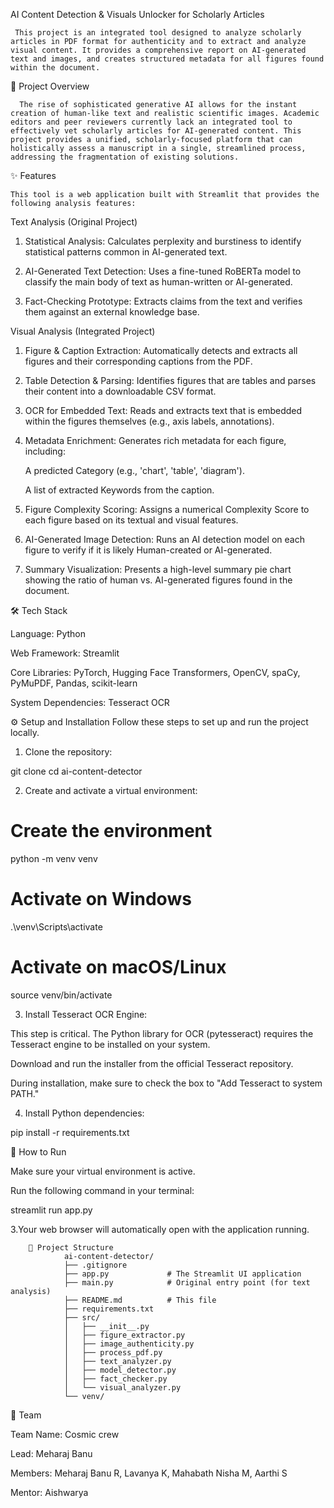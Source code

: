 AI Content Detection & Visuals Unlocker for Scholarly Articles

     This project is an integrated tool designed to analyze scholarly articles in PDF format for authenticity and to extract and analyze visual content. It provides a comprehensive report on AI-generated text and images, and creates structured metadata for all figures found within the document.

📜 Project Overview

      The rise of sophisticated generative AI allows for the instant creation of human-like text and realistic scientific images. Academic editors and peer reviewers currently lack an integrated tool to effectively vet scholarly articles for AI-generated content. This project provides a unified, scholarly-focused platform that can holistically assess a manuscript in a single, streamlined process, addressing the fragmentation of existing solutions.

✨ Features

    This tool is a web application built with Streamlit that provides the following analysis features:

Text Analysis (Original Project)

1. Statistical Analysis: Calculates perplexity and burstiness to identify statistical patterns common in AI-generated text.

2. AI-Generated Text Detection: Uses a fine-tuned RoBERTa model to classify the main body of text as human-written or AI-generated.

3. Fact-Checking Prototype: Extracts claims from the text and verifies them against an external knowledge base.

Visual Analysis (Integrated Project)

1. Figure & Caption Extraction: Automatically detects and extracts all figures and their corresponding captions from the PDF.


2. Table Detection & Parsing: Identifies figures that are tables and parses their content into a downloadable CSV format.


3. OCR for Embedded Text: Reads and extracts text that is embedded within the figures themselves (e.g., axis labels, annotations).

4. Metadata Enrichment: Generates rich metadata for each figure, including:

   A predicted Category (e.g., 'chart', 'table', 'diagram').

   A list of extracted Keywords from the caption.


5. Figure Complexity Scoring: Assigns a numerical Complexity Score to each figure based on its textual and visual features.


6. AI-Generated Image Detection: Runs an AI detection model on each figure to verify if it is likely Human-created or AI-generated.

7. Summary Visualization: Presents a high-level summary pie chart showing the ratio of human vs. AI-generated figures found in the document.

🛠️ Tech Stack

Language: Python

Web Framework: Streamlit

Core Libraries: PyTorch, Hugging Face Transformers, OpenCV, spaCy, PyMuPDF, Pandas, scikit-learn

System Dependencies: Tesseract OCR

⚙️ Setup and Installation
Follow these steps to set up and run the project locally.

1. Clone the repository:

git clone <your-repository-url>
cd ai-content-detector

2. Create and activate a virtual environment:

# Create the environment
python -m venv venv

# Activate on Windows
.\venv\Scripts\activate

# Activate on macOS/Linux
source venv/bin/activate

3. Install Tesseract OCR Engine:

This step is critical. The Python library for OCR (pytesseract) requires the Tesseract engine to be installed on your system.

Download and run the installer from the official Tesseract repository.

During installation, make sure to check the box to "Add Tesseract to system PATH."

4. Install Python dependencies:

pip install -r requirements.txt

🚀 How to Run

Make sure your virtual environment is active.

Run the following command in your terminal:

streamlit run app.py

3.Your web browser will automatically open with the application running.

        📁 Project Structure
                ai-content-detector/
                ├── .gitignore
                ├── app.py             # The Streamlit UI application
                ├── main.py            # Original entry point (for text analysis)
                ├── README.md          # This file
                ├── requirements.txt
                ├── src/
                │   ├── __init__.py
                │   ├── figure_extractor.py
                │   ├── image_authenticity.py
                │   ├── process_pdf.py
                │   ├── text_analyzer.py
                │   ├── model_detector.py
                │   ├── fact_checker.py
                │   └── visual_analyzer.py
                └── venv/

👥 Team

Team Name: Cosmic crew 


Lead: Meharaj Banu 


Members: Meharaj Banu R, Lavanya K, Mahabath Nisha M, Aarthi S 


Mentor: Aishwarya 